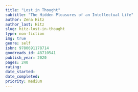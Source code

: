 ```yaml
---
title: "Lost in Thought"
subtitle: "The Hidden Pleasures of an Intellectual Life"
author: Zena Hitz
author_last: Hitz
slug: hitz-lost-in-thought
type: non-fiction
img: true
genre: self
isbn: 9780691178714
goodreads_id: 48710541
publish_year: 2020
pages: 240
rating: 
date_started:
date_completed:
priority: medium
---
```

